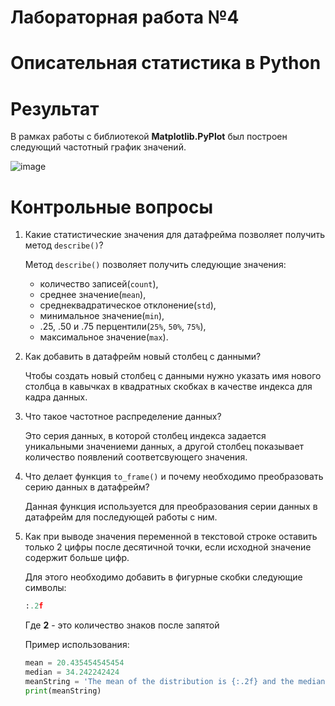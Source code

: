 # Лабораторная работа №4
# Описательная статистика в Python

# Результат

В рамках работы с библиотекой **Matplotlib.PyPlot** был построен следующий частотный график значений.

![image](https://user-images.githubusercontent.com/22594525/114190883-02607a80-9976-11eb-8d58-cc09daae719c.png)

# Контрольные вопросы

1. Какие статистические значения для датафрейма позволяет получить метод `describe()`?

    Метод `describe()` позволяет получить следующие значения:
    - количество записей(`count`),
    - среднее значение(`mean`),
    - среднеквадратическое отклонение(`std`),
    - минимальное значение(`min`),
    - .25, .50 и .75 перцентили(`25%`, `50%`, `75%`),
    - максимальное значение(`max`).

2. Как добавить в датафрейм новый столбец с данными?

     Чтобы создать новый столбец с данными нужно указать имя нового столбца в кавычках в квадратных скобках в качестве индекса для кадра данных.

3. Что такое частотное распределение данных?

    Это серия данных, в которой столбец индекса задается уникальными значениеми данных, а другой столбец показывает количество появлений соответсвующего значения.

4. Что делает функция `to_frame()` и почему необходимо преобразовать серию данных в датафрейм?

    Данная функция используется для преобразования серии данных в датафрейм для последующей работы с ним.

5. Как при выводе значения переменной в текстовой строке оставить только 2 цифры после десятичной точки, если исходной значение содержит больше цифр.

    Для этого необходимо добавить в фигурные скобки следующие символы:
    ```python
    :.2f
    ```
    Где **2** - это количество знаков после запятой
    
    Пример использования:
    ```python
    mean = 20.435454545454
    median = 34.242242424
    meanString = 'The mean of the distribution is {:.2f} and the median is {:.2f}.'.format(mean, median)
    print(meanString)
    ```
